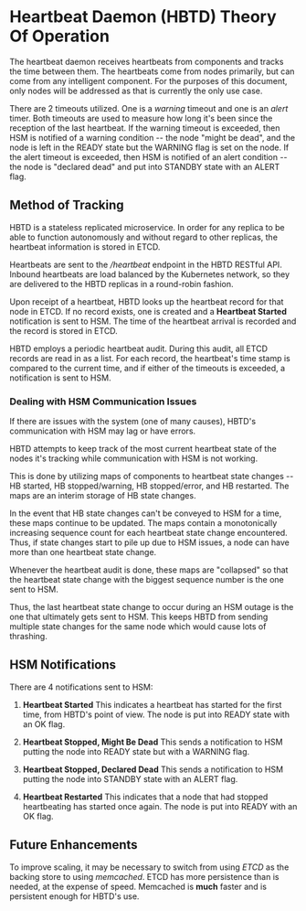 # Heartbeat Daemon (HBTD) Theory Of Operation

The heartbeat daemon receives heartbeats from components and tracks the
time between them.   The heartbeats come from nodes primarily, but can come
from any intelligent component.  For the purposes of this document, only
nodes will be addressed as that is currently the only use case.

There are 2 timeouts utilized.  One is a *warning* timeout and one is an *alert*
timer.  Both timeouts are used to measure how long it's been since the
reception of the last heartbeat.   If the warning timeout is exceeded, then
HSM is notified of a warning condition -- the node "might be dead", and
the node is left in the READY state but the WARNING flag is set on the
node.  If the alert timeout is exceeded, then HSM is notified of an alert 
condition -- the node is "declared dead" and put into STANDBY state with
an ALERT flag.

## Method of Tracking

HBTD is a stateless replicated microservice.  In order for any replica to be
able to function autonomously and without regard to other replicas, the 
heartbeat information is stored in ETCD.

Heartbeats are sent to the */heartbeat* endpoint in the HBTD RESTful API.  
Inbound heartbeats are load balanced by the Kubernetes network, so they
are delivered to the HBTD replicas in a round-robin fashion.

Upon receipt of a heartbeat, HBTD looks up the heartbeat record for that 
node in ETCD.  If no record exists, one is created and a **Heartbeat
Started** notification is sent to HSM.   The time of the heartbeat arrival is 
recorded and the record is stored in ETCD.  

HBTD employs a periodic heartbeat audit.   During this audit, all ETCD records
are read in as a list.  For each record, the heartbeat's time stamp is compared
to the current time, and if either of the timeouts is exceeded, a notification
is sent to HSM.

### Dealing with HSM Communication Issues

If there are issues with the system (one of many causes), HBTD's communication
with HSM may lag or have errors.  

HBTD attempts to keep track of the most current heartbeat state of the nodes
it's tracking while communication with HSM is not working.

This is done by utilizing maps of components to heartbeat state changes --
HB started, HB stopped/warning, HB stopped/error, and HB restarted.   The maps
are an interim storage of HB state changes.

In the event that HB state changes can't be conveyed to HSM for a time, these
maps continue to be updated.   The maps contain a monotonically increasing
sequence count for each heartbeat state change encountered.  Thus, if state
changes start to pile up due to HSM issues, a node can have more than one
heartbeat state change.

Whenever the heartbeat audit is done, these maps are "collapsed" so that the
heartbeat state change with the biggest sequence number is the one sent to HSM.

Thus, the last heartbeat state change to occur during an HSM outage is the one
that ultimately gets sent to HSM.   This keeps HBTD from sending multiple
state changes for the same node which would cause lots of thrashing.

## HSM Notifications

There are 4 notifications sent to HSM:

1. **Heartbeat Started**  This indicates a heartbeat has started for the first
   time, from HBTD's point of view.  The node is put into READY state with an 
   OK flag.

2. **Heartbeat Stopped, Might Be Dead**  This sends a notification to HSM 
   putting the node into READY state but with a WARNING flag.

3. **Heartbeat Stopped, Declared Dead**  This sends a notification to HSM
   putting the node into STANDBY state with an ALERT flag.

4. **Heartbeat Restarted**  This indicates that a node that had stopped
   heartbeating has started once again.  The node is put into READY with
   an OK flag.

## Future Enhancements

To improve scaling, it may be necessary to switch from using *ETCD* as the 
backing store to using *memcached*.  ETCD has more persistence than is 
needed, at the expense of speed.  Memcached is **much** faster and is 
persistent enough for HBTD's use.


